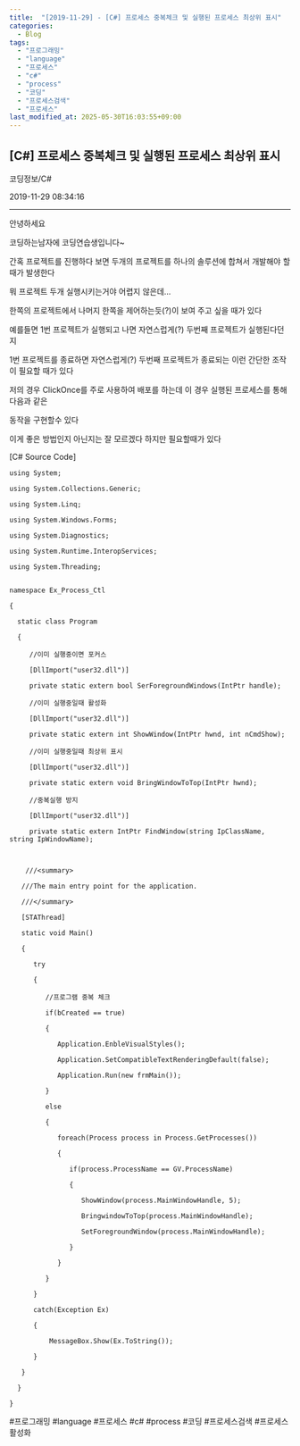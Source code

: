 ```yaml
---
title:  "[2019-11-29] - [C#] 프로세스 중복체크 및 실행된 프로세스 최상위 표시"
categories:
  - Blog
tags:
  - "프로그래밍"
  - "language"
  - "프로세스"
  - "c#"
  - "process"
  - "코딩"
  - "프로세스검색"
  - "프로세스"
last_modified_at: 2025-05-30T16:03:55+09:00
---
```


## [C#] 프로세스 중복체크 및 실행된 프로세스 최상위 표시

코딩정보/C#

2019-11-29 08:34:16

* * *

안녕하세요

코딩하는남자에 코딩연습생입니다~

간혹 프로젝트를 진행하다 보면 두개의 프로젝트를 하나의 솔루션에 합쳐서 개발해야 할 때가 발생한다

뭐 프로젝트 두개 실행시키는거야 어렵지 않은데...

한쪽의 프로젝트에서 나머지 한쪽을 제어하는듯(?)이 보여 주고 싶을 때가 있다

예를들면 1번 프로젝트가 실행되고 나면 자연스럽게(?) 두번째 프로젝트가 실행된다던지

1번 프로젝트를 종료하면 자연스럽게(?) 두번째 프로젝트가 종료되는 이런 간단한 조작이 필요할 때가 있다

저의 경우 ClickOnce를 주로 사용하여 배포를 하는데 이 경우 실행된 프로세스를 통해 다음과 같은

동작을 구현할수 있다

이게 좋은 방법인지 아닌지는 잘 모르겠다 하지만 필요할때가 있다

[C# Source Code]

    
    
    using System;
    
    using System.Collections.Generic;
    
    using System.Linq;
    
    using System.Windows.Forms;
    
    using System.Diagnostics;
    
    using System.Runtime.InteropServices;
    
    using System.Threading;
    
    
    namespace Ex_Process_Ctl
    
    {
    
      static class Program
    
      {
    
         //이미 실행중이면 포커스
    
         [DllImport("user32.dll")]
    
         private static extern bool SerForegroundWindows(IntPtr handle);
    
         //이미 실행중일때 활성화
    
         [DllImport("user32.dll")]
    
         private static extern int ShowWindow(IntPtr hwnd, int nCmdShow);
    
         //이미 실행중일때 최상위 표시
    
         [DllImport("user32.dll")]
    
         private static extern void BringWindowToTop(IntPtr hwnd);
    
         //중복실행 방지
    
         [DllImport("user32.dll")]
    
         private static extern IntPtr FindWindow(string IpClassName, string IpWindowName);
    
    
    
        ///<summary>
    
       ///The main entry point for the application.
    
       ///</summary>
    
       [STAThread]
    
       static void Main()
    
       {
    
          try
    
          {
    
             //프로그램 중복 체크
    
             if(bCreated == true)
    
             {
    
                Application.EnbleVisualStyles();
    
                Application.SetCompatibleTextRenderingDefault(false);
    
                Application.Run(new frmMain());
    
             }
    
             else
    
             {
    
                foreach(Process process in Process.GetProcesses())
    
                {
    
                   if(process.ProcessName == GV.ProcessName)
    
                   {
    
                      ShowWindow(process.MainWindowHandle, 5);
    
                      BringwindowToTop(process.MainWindowHandle);
    
                      SetForegroundWindow(process.MainWindowHandle);
    
                   }
    
                }
    
             }
    
          }
    
          catch(Exception Ex)
    
          {
    
              MessageBox.Show(Ex.ToString());
    
          }
    
       }
    
      }
    
    }

  

#프로그래밍 #language #프로세스 #c# #process #코딩 #프로세스검색 #프로세스 활성화

